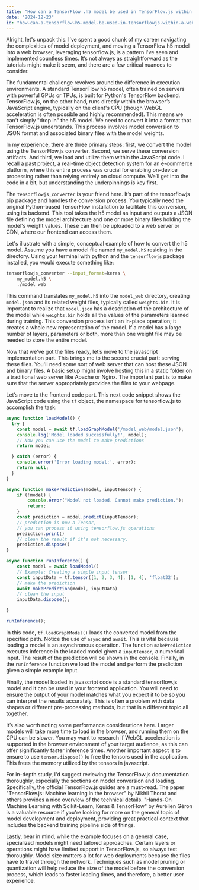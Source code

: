 ```yaml
---
title: "How can a TensorFlow .h5 model be used in TensorFlow.js within a web browser?"
date: "2024-12-23"
id: "how-can-a-tensorflow-h5-model-be-used-in-tensorflowjs-within-a-web-browser"
---
```


Alright, let's unpack this. I’ve spent a good chunk of my career navigating the complexities of model deployment, and moving a TensorFlow h5 model into a web browser, leveraging tensorflow.js, is a pattern I've seen and implemented countless times. It’s not always as straightforward as the tutorials might make it seem, and there are a few critical nuances to consider.

The fundamental challenge revolves around the difference in execution environments. A standard TensorFlow h5 model, often trained on servers with powerful GPUs or TPUs, is built for Python's TensorFlow backend. TensorFlow.js, on the other hand, runs directly within the browser’s JavaScript engine, typically on the client's CPU (though WebGL acceleration is often possible and highly recommended). This means we can't simply "drop in" the h5 model. We need to convert it into a format that TensorFlow.js understands. This process involves model conversion to JSON format and associated binary files with the model weights.

In my experience, there are three primary steps: first, we convert the model using the TensorFlow.js converter. Second, we serve these conversion artifacts. And third, we load and utilize them within the JavaScript code. I recall a past project, a real-time object detection system for an e-commerce platform, where this entire process was crucial for enabling on-device processing rather than relying entirely on cloud compute. We’ll get into the code in a bit, but understanding the underpinnings is key first.

The `tensorflowjs_converter` is your friend here. It’s part of the tensorflowjs pip package and handles the conversion process. You typically need the original Python-based TensorFlow installation to facilitate this conversion, using its backend. This tool takes the h5 model as input and outputs a JSON file defining the model architecture and one or more binary files holding the model's weight values. These can then be uploaded to a web server or CDN, where our frontend can access them.

Let's illustrate with a simple, conceptual example of how to convert the h5 model. Assume you have a model file named `my_model.h5` residing in the directory. Using your terminal with python and the `tensorflowjs` package installed, you would execute something like:

```bash
tensorflowjs_converter --input_format=keras \
    my_model.h5 \
    ./model_web
```

This command translates `my_model.h5` into the `model_web` directory, creating `model.json` and its related weight files, typically called `weights.bin`. It is important to realize that `model.json` has a description of the architecture of the model while `weights.bin` holds all the values of the parameters learned during training. This conversion process isn't an in-place operation; it creates a whole new representation of the model. If a model has a large number of layers, parameters or both, more than one weight file may be needed to store the entire model.

Now that we've got the files ready, let’s move to the javascript implementation part. This brings me to the second crucial part: serving these files. You'll need some sort of web server that can host these JSON and binary files. A basic setup might involve hosting this in a static folder on a traditional web server like Apache or Nginx. The important part is to make sure that the server appropriately provides the files to your webpage.

Let’s move to the frontend code part. This next code snippet shows the JavaScript code using the `tf` object, the namespace for tensorflow.js to accomplish the task:

```javascript
async function loadModel() {
  try {
    const model = await tf.loadGraphModel('/model_web/model.json');
    console.log('Model loaded successfully!', model);
    // Now you can use the model to make predictions
    return model;

  } catch (error) {
    console.error('Error loading model:', error);
    return null;
  }
}

async function makePrediction(model, inputTensor) {
    if (!model) {
        console.error("Model not loaded. Cannot make prediction.");
        return;
    }
    const prediction = model.predict(inputTensor);
    // prediction is now a Tensor,
    // you can process it using tensorflow.js operations
    prediction.print()
    // clean the result if it's not necessary.
    prediction.dispose()
}

async function runInference() {
    const model = await loadModel()
    // Example: Creating a simple input tensor
    const inputData = tf.tensor([1, 2, 3, 4], [1, 4], 'float32');
    // make the prediction
    await makePrediction(model, inputData)
    // clean the input
    inputData.dispose();

}

runInference();
```

In this code, `tf.loadGraphModel()` loads the converted model from the specified path. Notice the use of `async` and `await`. This is vital because loading a model is an asynchronous operation. The function `makePrediction` executes inference in the loaded model given a `inputTensor`, a numerical input. The result of the prediction will be shown in the console. Finally, in the `runInference` function we load the model and perform the prediction given a simple example input.

Finally, the model loaded in javascript code is a standard tensorflow.js model and it can be used in your frontend application. You will need to ensure the output of your model matches what you expect it to be so you can interpret the results accurately. This is often a problem with data shapes or different pre-processing methods, but that is a different topic all together.

It’s also worth noting some performance considerations here. Larger models will take more time to load in the browser, and running them on the CPU can be slower. You may want to research if WebGL acceleration is supported in the browser environment of your target audience, as this can offer significantly faster inference times. Another important aspect is to ensure to use `tensor.dispose()` to free the tensors used in the application. This frees the memory utilized by the tensors in javascript.

For in-depth study, I'd suggest reviewing the TensorFlow.js documentation thoroughly, especially the sections on model conversion and loading. Specifically, the official TensorFlow.js guides are a must-read. The paper "TensorFlow.js: Machine learning in the browser" by Nikhil Thorat and others provides a nice overview of the technical details. "Hands-On Machine Learning with Scikit-Learn, Keras & TensorFlow" by Aurélien Géron is a valuable resource if you're looking for more on the general topic of model development and deployment, providing great practical context that includes the backend training pipeline side of things.

Lastly, bear in mind, while the example focuses on a general case, specialized models might need tailored approaches. Certain layers or operations might have limited support in TensorFlow.js, so always test thoroughly. Model size matters a lot for web deployments because the files have to travel through the network. Techniques such as model pruning or quantization will help reduce the size of the model before the conversion process, which leads to faster loading times, and therefore, a better user experience.
